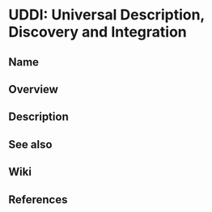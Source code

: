 # UDDI: Universal Description, Discovery and Integration

## Name

## Overview

## Description

## See also

## Wiki

## References
